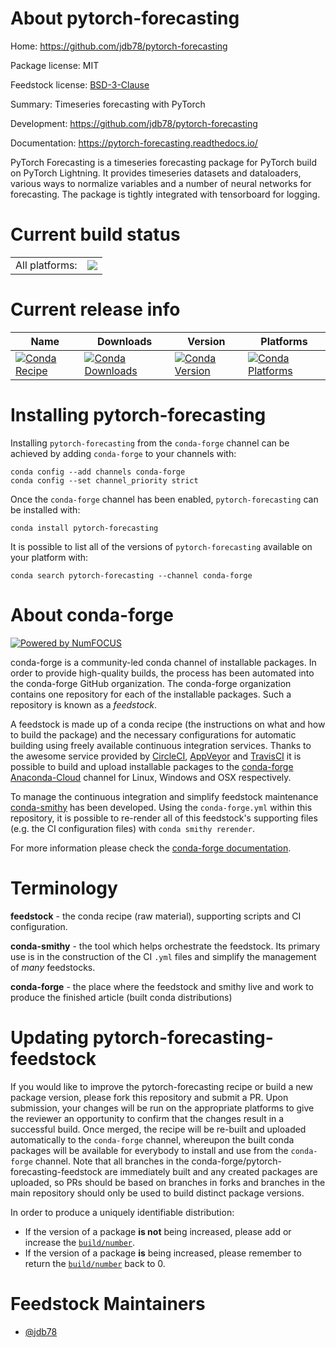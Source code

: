 About pytorch-forecasting
=========================

Home: https://github.com/jdb78/pytorch-forecasting

Package license: MIT

Feedstock license: [BSD-3-Clause](https://github.com/conda-forge/pytorch-forecasting-feedstock/blob/master/LICENSE.txt)

Summary: Timeseries forecasting with PyTorch

Development: https://github.com/jdb78/pytorch-forecasting

Documentation: https://pytorch-forecasting.readthedocs.io/

PyTorch Forecasting is a timeseries forecasting package for PyTorch build on PyTorch Lightning.
It provides timeseries datasets and dataloaders, various ways to normalize variables
and a number of neural networks for forecasting. The package is tightly integrated with tensorboard
for logging.


Current build status
====================


<table><tr><td>All platforms:</td>
    <td>
      <a href="https://dev.azure.com/conda-forge/feedstock-builds/_build/latest?definitionId=10713&branchName=master">
        <img src="https://dev.azure.com/conda-forge/feedstock-builds/_apis/build/status/pytorch-forecasting-feedstock?branchName=master">
      </a>
    </td>
  </tr>
</table>

Current release info
====================

| Name | Downloads | Version | Platforms |
| --- | --- | --- | --- |
| [![Conda Recipe](https://img.shields.io/badge/recipe-pytorch--forecasting-green.svg)](https://anaconda.org/conda-forge/pytorch-forecasting) | [![Conda Downloads](https://img.shields.io/conda/dn/conda-forge/pytorch-forecasting.svg)](https://anaconda.org/conda-forge/pytorch-forecasting) | [![Conda Version](https://img.shields.io/conda/vn/conda-forge/pytorch-forecasting.svg)](https://anaconda.org/conda-forge/pytorch-forecasting) | [![Conda Platforms](https://img.shields.io/conda/pn/conda-forge/pytorch-forecasting.svg)](https://anaconda.org/conda-forge/pytorch-forecasting) |

Installing pytorch-forecasting
==============================

Installing `pytorch-forecasting` from the `conda-forge` channel can be achieved by adding `conda-forge` to your channels with:

```
conda config --add channels conda-forge
conda config --set channel_priority strict
```

Once the `conda-forge` channel has been enabled, `pytorch-forecasting` can be installed with:

```
conda install pytorch-forecasting
```

It is possible to list all of the versions of `pytorch-forecasting` available on your platform with:

```
conda search pytorch-forecasting --channel conda-forge
```


About conda-forge
=================

[![Powered by NumFOCUS](https://img.shields.io/badge/powered%20by-NumFOCUS-orange.svg?style=flat&colorA=E1523D&colorB=007D8A)](http://numfocus.org)

conda-forge is a community-led conda channel of installable packages.
In order to provide high-quality builds, the process has been automated into the
conda-forge GitHub organization. The conda-forge organization contains one repository
for each of the installable packages. Such a repository is known as a *feedstock*.

A feedstock is made up of a conda recipe (the instructions on what and how to build
the package) and the necessary configurations for automatic building using freely
available continuous integration services. Thanks to the awesome service provided by
[CircleCI](https://circleci.com/), [AppVeyor](https://www.appveyor.com/)
and [TravisCI](https://travis-ci.com/) it is possible to build and upload installable
packages to the [conda-forge](https://anaconda.org/conda-forge)
[Anaconda-Cloud](https://anaconda.org/) channel for Linux, Windows and OSX respectively.

To manage the continuous integration and simplify feedstock maintenance
[conda-smithy](https://github.com/conda-forge/conda-smithy) has been developed.
Using the ``conda-forge.yml`` within this repository, it is possible to re-render all of
this feedstock's supporting files (e.g. the CI configuration files) with ``conda smithy rerender``.

For more information please check the [conda-forge documentation](https://conda-forge.org/docs/).

Terminology
===========

**feedstock** - the conda recipe (raw material), supporting scripts and CI configuration.

**conda-smithy** - the tool which helps orchestrate the feedstock.
                   Its primary use is in the construction of the CI ``.yml`` files
                   and simplify the management of *many* feedstocks.

**conda-forge** - the place where the feedstock and smithy live and work to
                  produce the finished article (built conda distributions)


Updating pytorch-forecasting-feedstock
======================================

If you would like to improve the pytorch-forecasting recipe or build a new
package version, please fork this repository and submit a PR. Upon submission,
your changes will be run on the appropriate platforms to give the reviewer an
opportunity to confirm that the changes result in a successful build. Once
merged, the recipe will be re-built and uploaded automatically to the
`conda-forge` channel, whereupon the built conda packages will be available for
everybody to install and use from the `conda-forge` channel.
Note that all branches in the conda-forge/pytorch-forecasting-feedstock are
immediately built and any created packages are uploaded, so PRs should be based
on branches in forks and branches in the main repository should only be used to
build distinct package versions.

In order to produce a uniquely identifiable distribution:
 * If the version of a package **is not** being increased, please add or increase
   the [``build/number``](https://docs.conda.io/projects/conda-build/en/latest/resources/define-metadata.html#build-number-and-string).
 * If the version of a package **is** being increased, please remember to return
   the [``build/number``](https://docs.conda.io/projects/conda-build/en/latest/resources/define-metadata.html#build-number-and-string)
   back to 0.

Feedstock Maintainers
=====================

* [@jdb78](https://github.com/jdb78/)

